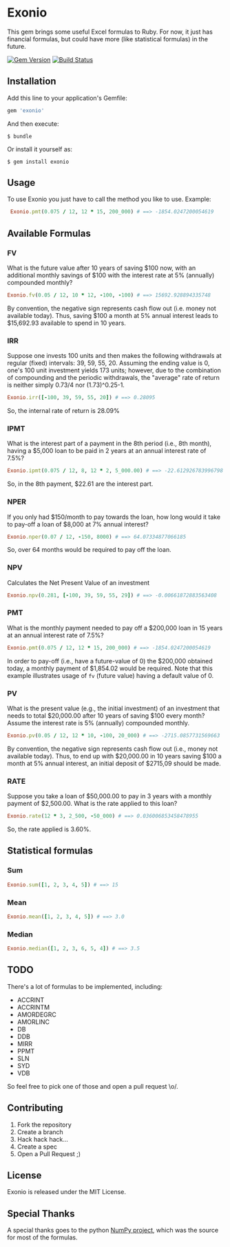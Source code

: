 # Exonio

This gem brings some useful Excel formulas to Ruby. For now, it just has
financial formulas, but could have more (like statistical formulas) in the future.

[![Gem Version](https://badge.fury.io/rb/exonio.svg)](https://badge.fury.io/rb/exonio)
[![Build Status](https://travis-ci.org/Noverde/exonio.svg?branch=master)](https://travis-ci.org/Noverde/exonio)

## Installation

Add this line to your application's Gemfile:

```ruby
gem 'exonio'
```

And then execute:

    $ bundle

Or install it yourself as:

    $ gem install exonio

## Usage

To use Exonio you just have to call the method you like to use. Example:

```ruby
 Exonio.pmt(0.075 / 12, 12 * 15, 200_000) # ==> -1854.0247200054619
```

## Available Formulas

### FV

What is the future value after 10 years of saving $100 now, with
an additional monthly savings of $100 with the interest rate at
5% (annually) compounded monthly?

```ruby
Exonio.fv(0.05 / 12, 10 * 12, -100, -100) # ==> 15692.928894335748
```

By convention, the negative sign represents cash flow out (i.e. money not
available today).  Thus, saving $100 a month at 5% annual interest leads
to $15,692.93 available to spend in 10 years.

### IRR

Suppose one invests 100 units and then makes the following withdrawals at regular (fixed)
intervals: 39, 59, 55, 20. Assuming the ending value is 0, one's 100 unit investment
yields 173 units; however, due to the combination of compounding and the periodic
withdrawals, the "average" rate of return is neither simply 0.73/4 nor (1.73)^0.25-1.

```ruby
Exonio.irr([-100, 39, 59, 55, 20]) # ==> 0.28095
```

So, the internal rate of return is 28.09%

### IPMT

What is the interest part of a payment in the 8th period (i.e., 8th month),
having a $5,000 loan to be paid in 2 years at an annual interest rate of 7.5%?

```ruby
Exonio.ipmt(0.075 / 12, 8, 12 * 2, 5_000.00) # ==> -22.612926783996798
```

So, in the 8th payment, $22.61 are the interest part.

### NPER

If you only had $150/month to pay towards the loan, how long would it take
to pay-off a loan of $8,000 at 7% annual interest?

```ruby
Exonio.nper(0.07 / 12, -150, 8000) # ==> 64.07334877066185
```

So, over 64 months would be required to pay off the loan.

### NPV

Calculates the Net Present Value of an investment

```ruby
Exonio.npv(0.281, [-100, 39, 59, 55, 29]) # ==> -0.00661872883563408
```

### PMT

What is the monthly payment needed to pay off a $200,000 loan in 15
years at an annual interest rate of 7.5%?

```ruby
Exonio.pmt(0.075 / 12, 12 * 15, 200_000) # ==> -1854.0247200054619
```

In order to pay-off (i.e., have a future-value of 0) the $200,000 obtained
today, a monthly payment of $1,854.02 would be required.  Note that this
example illustrates usage of `fv` (future value) having a default value of 0.

### PV

What is the present value (e.g., the initial investment) of an investment
that needs to total $20,000.00 after 10 years of saving $100 every month?
Assume the interest rate is 5% (annually) compounded monthly.

```ruby
Exonio.pv(0.05 / 12, 12 * 10, -100, 20_000) # ==> -2715.0857731569663
```

By convention, the negative sign represents cash flow out (i.e., money not available today).
Thus, to end up with $20,000.00 in 10 years saving $100 a month at 5% annual
interest, an initial deposit of $2715,09 should be made.

### RATE

Suppose you take a loan of $50,000.00 to pay in 3 years with a monthly payment of $2,500.00.
What is the rate applied to this loan?

```ruby
Exonio.rate(12 * 3, 2_500, -50_000) # ==> 0.036006853458478955
```

So, the rate applied is 3.60%.

## Statistical formulas

### Sum
```ruby
Exonio.sum([1, 2, 3, 4, 5]) # ==> 15
```
### Mean
```ruby
Exonio.mean([1, 2, 3, 4, 5]) # ==> 3.0
```
### Median
```ruby
Exonio.median([1, 2, 3, 6, 5, 4]) # ==> 3.5
```
## TODO

There's a lot of formulas to be implemented, including:

* ACCRINT
* ACCRINTM
* AMORDEGRC
* AMORLINC
* DB
* DDB
* MIRR
* PPMT
* SLN
* SYD
* VDB

So feel free to pick one of those and open a pull request \o/.

## Contributing
 1. Fork the repository
 2. Create a branch
 3. Hack hack hack...
 4. Create a spec
 5. Open a Pull Request ;)

## License

Exonio is released under the MIT License.

## Special Thanks

A special thanks goes to the python [NumPy project](http://www.numpy.org/), which was the source for most
of the formulas.


